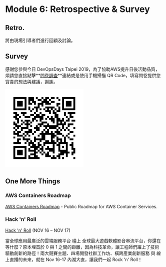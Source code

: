 # Module 6: Retrospective & Survey

## Retro.

將由現場引導者們進行回顧及討論。

## Survey

感謝您參與今日 DevOpsDays Taipei 2019，為了協助AWS提升日後活動品質，煩請您直接點擊**<a href="https://amazonmr.au1.qualtrics.com/jfe/form/SV_eS7EGMVyCef18t7?Q_CHL=qr" target="_blank">問卷調查</a>**連結或是使用手機掃描 QR Code，填寫問卷提供您寶貴的想法與建議，謝謝。

![Survey](./images/06-devopsdays-qrcode.png "Survey QR Code")

## One More Things

### AWS Containers Roadmap
<a href="https://github.com/aws/containers-roadmap/projects/1" target="_blank">AWS Containers Roadmap</a> - Public Roadmap for AWS Container Services.

### Hack 'n' Roll
<a href="http://hacknroll.splashthat.com/TwitchFB" target="_blank">Hack 'n' Roll</a> (NOV 16 – NOV 17)

當全球應用最廣泛的雲端服務平台 碰上 全球最大遊戲軟體影音串流平台，你還在等什麼？原本埋首於 0 與 1 之間的距離，因為科技革命，讓工程師們躍上了技術驅動創新的路徑！兩大競賽主題、四場開發社群工作坊、橫跨產業創新服務 與 線上直播的未來，就在 Nov 16-17 內湖大直，讓我們一起 Rock 'n' Roll！
